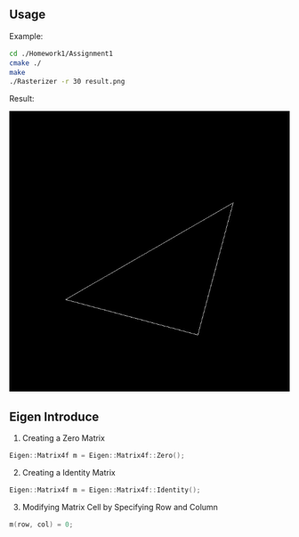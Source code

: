 ## Usage

Example:

```sh
cd ./Homework1/Assignment1
cmake ./
make
./Rasterizer -r 30 result.png
```
Result:

![](assets/example.png)

## Eigen Introduce

1. Creating a Zero Matrix
```c++
Eigen::Matrix4f m = Eigen::Matrix4f::Zero();

```

2. Creating a Identity Matrix
```c++
Eigen::Matrix4f m = Eigen::Matrix4f::Identity();
```

3. Modifying Matrix Cell by Specifying Row and Column
```c++
m(row, col) = 0;
```
